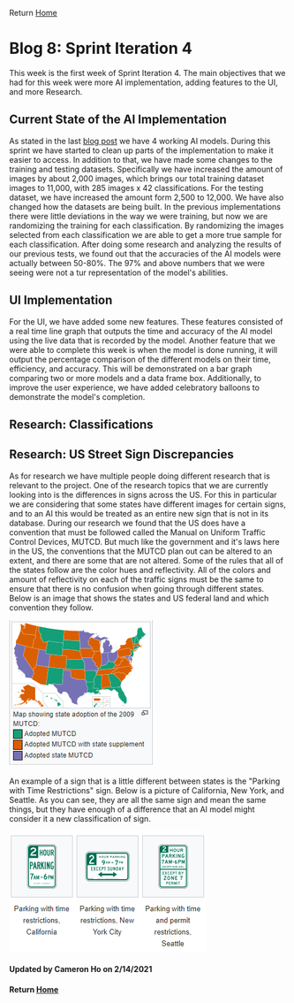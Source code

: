 Return [Home](index.md)

# Blog 8: Sprint Iteration 4

This week is the first week of Sprint Iteration 4. The main objectives that we had for this week were more AI implementation, adding features to the UI, and more Research.

## Current State of the AI Implementation

As stated in the last [blog post](blog7.md) we have 4 working AI models. During this sprint we have started to clean up parts of the implementation to make it easier to access.
In addition to that, we have made some changes to the training and testing datasets. Specifically we have increased the amount of images by about 2,000 images, which brings our total training dataset images to 11,000, with 285 images x 42 classifications.
For the testing dataset, we have increased the amount form 2,500 to 12,000.
We have also changed how the datasets are being built. In the previous implementations there were little deviations in the way we were training, but now we are randomizing the training for each classification.
By randomizing the images selected from each classification we are able to get a more true sample for each classification.
After doing some research and analyzing the results of our previous tests, we found out that the accuracies of the AI models were actually between 50-80%. The 97% and above numbers that we were seeing were not a tur representation of the model's abilities.

## UI Implementation

For the UI, we have added some new features. These features consisted of a real time line graph that outputs the time and accuracy of the AI model using the live data that is recorded by the model.
Another feature that we were able to complete this week is when the model is done running, it will output the percentage comparison of the different models on their time, efficiency, and accuracy.
This will be demonstrated on a bar graph comparing two or more models and a data frame box. Additionally, to improve the user experience, we have added celebratory balloons to demonstrate the model's completion.

## Research: Classifications



## Research: US Street Sign Discrepancies

As for research we have multiple people doing different research that is relevant to the project. One of the research topics that we are currently looking into is the differences in signs across the US.
For this in particular we are considering that some states have different images for certain signs, and to an AI this would be treated as an entire new sign that is not in its database.
During our research we found that the US does have a convention that must be followed called the Manual on Uniform Traffic Control Devices, MUTCD. But much like the government and it's laws here in the US,
the conventions that the MUTCD plan out can be altered to an extent, and there are some that are not altered.
Some of the rules that all of the states follow are the color hues and reflectivity. All of the colors and amount of reflectivity on each of the traffic signs must be the same to ensure that there is no confusion when going through different states.
Below is an image that shows the states and US federal land and which convention they follow.

![Image of MUTCD](https://raw.githubusercontent.com/egr-401-402-capstone-2020-21/ItsClassified-Blog/main/images/blog8/UMTCDimage.png)

An example of a sign that is a little different between states is the "Parking with Time Restrictions" sign. Below is a picture of California, New York, and Seattle.
As you can see, they are all the same sign and mean the same things, but they have enough of a difference that an AI model might consider it a new classification of sign.

![Image of Different Signs](https://raw.githubusercontent.com/egr-401-402-capstone-2020-21/ItsClassified-Blog/main/images/blog8/differences.png)

#### Updated by Cameron Ho on 2/14/2021
#### Return [Home](index.md)
